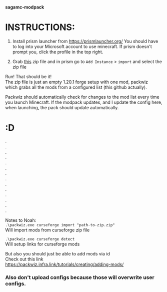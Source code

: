 #### sagamc-modpack

# INSTRUCTIONS:

1. Install prism launcher from https://prismlauncher.org/ 
You should have to log into your Microsoft account to use minecraft. If prism doesn't prompt you, click the profile in the top right.  

2. Grab [this](https://drive.google.com/file/d/1ROAQy29DxbLmMpvmGYCQ8BbDzLGWG_UW/view?usp=sharing) zip file and in prism go to `Add Instance` > `import` and select the zip file

Run! That should be it!  
The zip file is just an empty 1.20.1 forge setup with one mod, packwiz  
which grabs all the mods from a configured list (this github actually).  

Packwiz should automatically check for changes to the mod list every time you launch Minecraft.
If the modpack updates, and I update the config here, when launching, the pack should update automatically.

# :D

.  
.  
.  
.  
.  
.  
.  
.  
.  
.  
.  
.  
.  
.  
  
Notes to Noah:  
`.\packwiz.exe curseforge import "path-to-zip.zip"`  
Will import mods from curseforge zip file

`.\packwiz.exe curseforge detect`  
Will setup links for curseforge mods  


But also you should just be able to add mods via id  
Check out this link  
https://packwiz.infra.link/tutorials/creating/adding-mods/

### Also don't upload configs because those will overwrite user configs.
